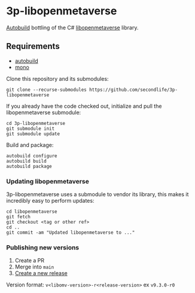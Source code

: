 # 3p-libopenmetaverse

[Autobuild][autobuild] bottling of the C# [libopenmetaverse][] library.

## Requirements

- [autobuild][]
- [mono][]

Clone this repository and its submodules:
```
git clone --recurse-submodules https://github.com/secondlife/3p-libopenmetaverse
```

If you already have the code checked out, initialize and pull the libopenmetaverse submodule:
```
cd 3p-libopenmetaverse
git submodule init
git submodule update
```

Build and package:
```
autobuild configure
autobuild build
autobuild package
```

### Updating libopenmetaverse 

3p-libopenmetaverse uses a submodule to vendor its library, this makes it incredibly easy
to perform updates:

```
cd libopenmetaverse 
git fetch
git checkout <tag or other ref>
cd ..
git commit -am "Updated libopenmetaverse to ..."
```

### Publishing new versions

1. Create a PR
2. Merge into `main`
3. [Create a new release](https://github.com/secondlife/3p-libopenmetaverse/releases)

Version format: `v<libomv-version>-r<release-version>` ex `v9.3.0-r0`

[libopenmetaverse]: https://github.com/openmetaversefoundation/libopenmetaverse
[autobuild]: https://github.com/secondlife/autobuild
[mono]: https://www.mono-project.com/
